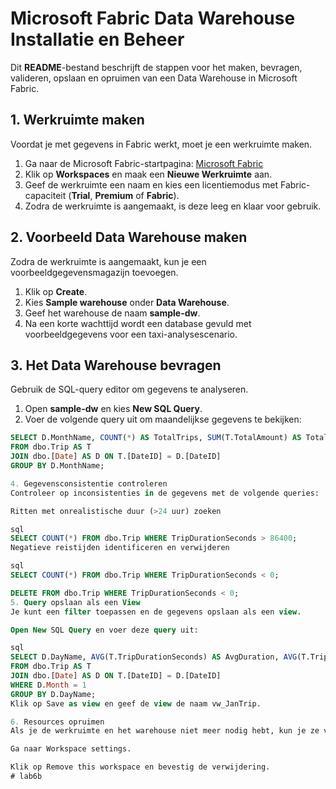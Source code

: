 # Microsoft Fabric Data Warehouse Installatie en Beheer

Dit **README**-bestand beschrijft de stappen voor het maken, bevragen, valideren, opslaan en opruimen van een Data Warehouse in Microsoft Fabric.

## 1. Werkruimte maken
Voordat je met gegevens in Fabric werkt, moet je een werkruimte maken.  
1. Ga naar de Microsoft Fabric-startpagina: [Microsoft Fabric](https://app.fabric.microsoft.com/home?experience=fabric)  
2. Klik op **Workspaces** en maak een **Nieuwe Werkruimte** aan.  
3. Geef de werkruimte een naam en kies een licentiemodus met Fabric-capaciteit (**Trial**, **Premium** of **Fabric**).  
4. Zodra de werkruimte is aangemaakt, is deze leeg en klaar voor gebruik.

## 2. Voorbeeld Data Warehouse maken
Zodra de werkruimte is aangemaakt, kun je een voorbeeldgegevensmagazijn toevoegen.  
1. Klik op **Create**.  
2. Kies **Sample warehouse** onder **Data Warehouse**.  
3. Geef het warehouse de naam **sample-dw**.  
4. Na een korte wachttijd wordt een database gevuld met voorbeeldgegevens voor een taxi-analysescenario.

## 3. Het Data Warehouse bevragen
Gebruik de SQL-query editor om gegevens te analyseren.  
1. Open **sample-dw** en kies **New SQL Query**.  
2. Voer de volgende query uit om maandelijkse gegevens te bekijken:

```sql
SELECT D.MonthName, COUNT(*) AS TotalTrips, SUM(T.TotalAmount) AS TotalRevenue
FROM dbo.Trip AS T 
JOIN dbo.[Date] AS D ON T.[DateID] = D.[DateID]
GROUP BY D.MonthName;

4. Gegevensconsistentie controleren
Controleer op inconsistenties in de gegevens met de volgende queries:

Ritten met onrealistische duur (>24 uur) zoeken

sql
SELECT COUNT(*) FROM dbo.Trip WHERE TripDurationSeconds > 86400;
Negatieve reistijden identificeren en verwijderen

sql
SELECT COUNT(*) FROM dbo.Trip WHERE TripDurationSeconds < 0;

DELETE FROM dbo.Trip WHERE TripDurationSeconds < 0;
5. Query opslaan als een View
Je kunt een filter toepassen en de gegevens opslaan als een view.

Open New SQL Query en voer deze query uit:

sql
SELECT D.DayName, AVG(T.TripDurationSeconds) AS AvgDuration, AVG(T.TripDistanceMiles) AS AvgDistance
FROM dbo.Trip AS T 
JOIN dbo.[Date] AS D ON T.[DateID] = D.[DateID]
WHERE D.Month = 1
GROUP BY D.DayName;
Klik op Save as view en geef de view de naam vw_JanTrip.

6. Resources opruimen
Als je de werkruimte en het warehouse niet meer nodig hebt, kun je ze verwijderen:

Ga naar Workspace settings.

Klik op Remove this workspace en bevestig de verwijdering.
# lab6b
